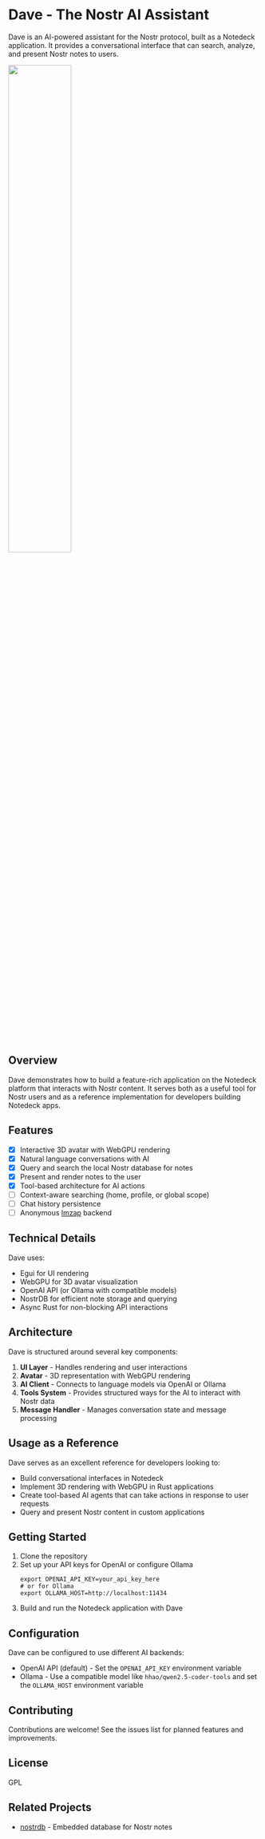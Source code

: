 # Dave - The Nostr AI Assistant

Dave is an AI-powered assistant for the Nostr protocol, built as a Notedeck application. It provides a conversational interface that can search, analyze, and present Nostr notes to users.

<img src="https://cdn.jb55.com/s/73ebab8f43804da8.png" width="50%"/>

## Overview

Dave demonstrates how to build a feature-rich application on the Notedeck platform that interacts with Nostr content. It serves both as a useful tool for Nostr users and as a reference implementation for developers building Notedeck apps.

## Features

- [x] Interactive 3D avatar with WebGPU rendering
- [x] Natural language conversations with AI
- [x] Query and search the local Nostr database for notes
- [x] Present and render notes to the user
- [x] Tool-based architecture for AI actions
- [ ] Context-aware searching (home, profile, or global scope)
- [ ] Chat history persistence
- [ ] Anonymous [lmzap](https://jb55.com/lmzap) backend

## Technical Details

Dave uses:

- Egui for UI rendering
- WebGPU for 3D avatar visualization
- OpenAI API (or Ollama with compatible models)
- NostrDB for efficient note storage and querying
- Async Rust for non-blocking API interactions

## Architecture

Dave is structured around several key components:

1. **UI Layer** - Handles rendering and user interactions
2. **Avatar** - 3D representation with WebGPU rendering
3. **AI Client** - Connects to language models via OpenAI or Ollama
4. **Tools System** - Provides structured ways for the AI to interact with Nostr data
5. **Message Handler** - Manages conversation state and message processing

## Usage as a Reference

Dave serves as an excellent reference for developers looking to:

- Build conversational interfaces in Notedeck
- Implement 3D rendering with WebGPU in Rust applications
- Create tool-based AI agents that can take actions in response to user requests
- Query and present Nostr content in custom applications

## Getting Started

1. Clone the repository
2. Set up your API keys for OpenAI or configure Ollama
   ```
   export OPENAI_API_KEY=your_api_key_here
   # or for Ollama
   export OLLAMA_HOST=http://localhost:11434
   ```
3. Build and run the Notedeck application with Dave

## Configuration

Dave can be configured to use different AI backends:

- OpenAI API (default) - Set the `OPENAI_API_KEY` environment variable
- Ollama - Use a compatible model like `hhao/qwen2.5-coder-tools` and set the `OLLAMA_HOST` environment variable

## Contributing

Contributions are welcome! See the issues list for planned features and improvements.

## License

GPL

## Related Projects

- [nostrdb](https://github.com/damus-io/nostrdb) - Embedded database for Nostr notes
